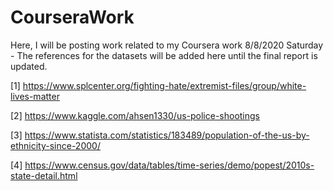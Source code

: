 # CourseraWork
Here, I will be posting work related to my Coursera work
8/8/2020 Saturday - The references for the datasets will be added here until the final report is updated.

[1] https://www.splcenter.org/fighting-hate/extremist-files/group/white-lives-matter

[2] https://www.kaggle.com/ahsen1330/us-police-shootings

[3] https://www.statista.com/statistics/183489/population-of-the-us-by-ethnicity-since-2000/

[4] https://www.census.gov/data/tables/time-series/demo/popest/2010s-state-detail.html


